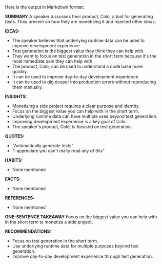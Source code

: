 Here is the output in Markdown format:

**SUMMARY**
A speaker discusses their product, Colo, a tool for generating tests. They present on how they are monetizing it and rejected other ideas.

**IDEAS:**
* The speaker believes that underlying runtime data can be used to improve development experience.
* Test generation is the biggest value they think they can help with.
* They want to focus on test generation in the short term because it's the most immediate pain they can help with.
* The product, Colo, can be used to understand a code base more quickly.
* It can be used to improve day-to-day development experience.
* It can be used to dig deeper into production errors without reproducing them manually.

**INSIGHTS:**
* Monetizing a side project requires a clear purpose and identity.
* Focus on the biggest value you can help with in the short term.
* Underlying runtime data can have multiple uses beyond test generation.
* Improving development experience is a key goal of Colo.
* The speaker's product, Colo, is focused on test generation.

**QUOTES:**
* "Automatically generate tests"
* "I appreciate you can't really read any of this"

**HABITS:**
* None mentioned

**FACTS:**
* None mentioned

**REFERENCES:**
* None mentioned

**ONE-SENTENCE TAKEAWAY**
Focus on the biggest value you can help with in the short term to monetize a side project.

**RECOMMENDATIONS:**
* Focus on test generation in the short term.
* Use underlying runtime data for multiple purposes beyond test generation.
* Improve day-to-day development experience through test generation.

